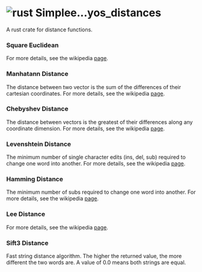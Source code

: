 # ![rust](https://img.shields.io/badge/Rust-000000?style=for-the-badge&logo=rust&logoColor=white) Simplee...yos_distances
A rust crate for distance functions.


### Square Euclidean
For more details, see the wikipedia [page](https://en.wikipedia.org/wiki/Euclidean_distance).

### Manhatann Distance
The distance between two vector is the sum of the differences of their cartesian coordinates.
For more details, see the wikipedia [page](https://en.wikipedia.org/wiki/Taxicab_geometry).

### Chebyshev Distance
The distance between vectors is the greatest of their differences along any coordinate dimension.
For more details, see the wikipedia [page](https://en.wikipedia.org/wiki/Chebyshev_distance).

### Levenshtein Distance
The minimum number of single character edits (ins, del, sub) required to change one word into another.
For more details, see the wikipedia [page](https://en.wikipedia.org/wiki/Levenshtein_distance).

### Hamming Distance
The minimum number of subs required to change one word into another.
For more details, see the wikipedia [page](https://en.wikipedia.org/wiki/Hamming_distance).

### Lee Distance
For more details, see the wikipedia [page](https://en.wikipedia.org/wiki/Lee_distance).

### Sift3 Distance
Fast string distance algorithm. The higher the returned value, the more different the two words are. A value of 0.0 means both strings are equal.
